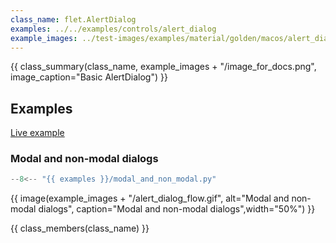 ```yaml
---
class_name: flet.AlertDialog
examples: ../../examples/controls/alert_dialog
example_images: ../test-images/examples/material/golden/macos/alert_dialog
---
```


{{ class_summary(class_name, example_images + "/image_for_docs.png", image_caption="Basic AlertDialog") }}

## Examples

[Live example](https://flet-controls-gallery.fly.dev/dialogs/alertdialog)

### Modal and non-modal dialogs

```python
--8<-- "{{ examples }}/modal_and_non_modal.py"
```

{{ image(example_images + "/alert_dialog_flow.gif", alt="Modal and non-modal dialogs", caption="Modal and non-modal dialogs",width="50%") }}


{{ class_members(class_name) }}
